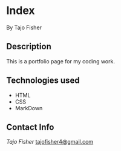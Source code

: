 # Index #
By Tajo Fisher
## Description ##
This is a portfolio page for my coding work.
## Technologies used ##
* HTML
* CSS
* MarkDown
## Contact Info ##
_Tajo Fisher_ [tajofisher4@gmail.com](mailto:tajofisher4@gmail.com)